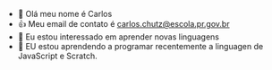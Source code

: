 - 👋 Olá meu nome é Carlos
- 👍 Meu email de contato é carlos.chutz@escola.pr.gov.br
- 👀 Eu estou interessado em aprender novas linguagens
- 🌱 EU estou aprendendo a programar recentemente a linguagen de JavaScript e Scratch.
